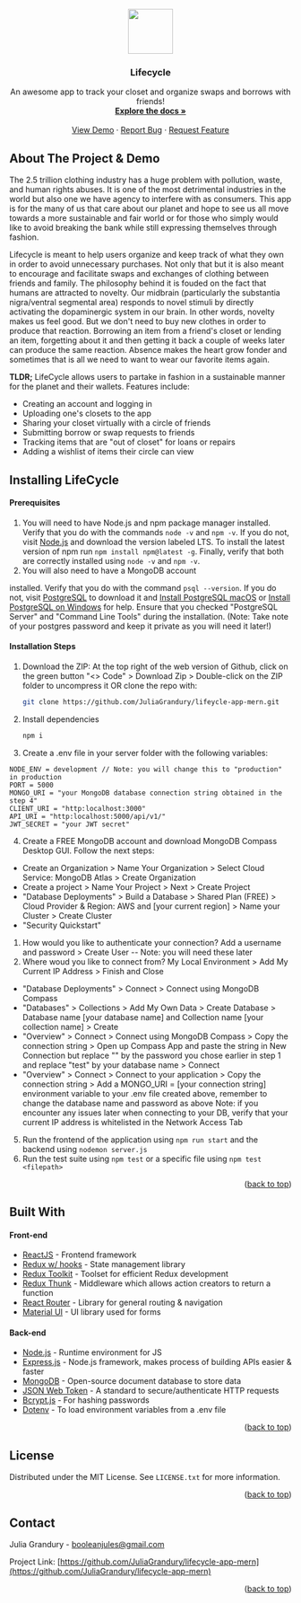 <!-- PROJECT LOGO -->
<br />
<div align="center">
  <a href="https://github.com/JuliaGrandury/lifecycle-app-mern">
    <img src="https://img.icons8.com/external-linector-flat-linector/64/000000/external-hang-clothes-personal-hygiene-linector-flat-linector.png" width="80" height="80"/>
  </a>
  <h3 align="center">Lifecycle</h3>
  <p align="center">
    An awesome app to track your closet and organize swaps and borrows with friends!
    <br />
    <a href="https://github.com/JuliaGrandury/lifecycle-app-mern"><strong>Explore the docs »</strong></a>
    <br />
    <br />
    <a href="https://github.com/JuliaGrandury/lifecycle-app-mern">View Demo</a>
    ·
    <a href="https://github.com/JuliaGrandury/lifecycle-app-mern/issues">Report Bug</a>
    ·
    <a href="https://github.com/JuliaGrandury/lifecycle-app-mern/issues">Request Feature</a>
  </p>
</div>



<!-- ABOUT THE PROJECT -->
## About The Project & Demo

The 2.5 trillion clothing industry has a huge problem with pollution, waste, and human rights abuses. It is one of the most detrimental industries in the world but also one we have agency to interfere with as consumers. This app is for the many of us that care about our planet and hope to see us all move towards a more sustainable and fair world or for those who simply would like to avoid breaking the bank while still expressing themselves through fashion.

Lifecycle is meant to help users organize and keep track of what they own in order to avoid unnecessary purchases. Not only that but it is also meant to encourage and facilitate swaps and exchanges of clothing between friends and family. The philosophy behind it is fouded on the fact that humans are attracted to novelty. Our midbrain (particularly the substantia nigra/ventral segmental area) responds to novel stimuli by directly activating the dopaminergic system in our brain. In other words, novelty makes us feel good. But we don't need to buy new clothes in order to produce that reaction. Borrowing an item from a friend's closet or lending an item, forgetting about it and then getting it back a couple of weeks later can produce the same reaction. Absence makes the heart grow fonder and sometimes that is all we need to want to wear our favorite items again. 

**TLDR;** LifeCycle allows users to partake in fashion in a sustainable manner for the planet and their wallets. Features include:
- Creating an account and logging in
- Uploading one's closets to the app
- Sharing your closet virtually with a circle of friends
- Submitting borrow or swap requests to friends
- Tracking items that are "out of closet" for loans or repairs
- Adding a wishlist of items their circle can view



## Installing LifeCycle

#### Prerequisites
1. You will need to have Node.js and npm package manager installed. Verify that you do with the commands `node -v` and `npm -v`.
If you do not, visit [Node.js](https://nodejs.org/en/) and download the version labeled LTS. To install the latest version of npm run `npm install npm@latest -g`. Finally, verify that both are correctly installed using `node -v` and `npm -v`.
2. You will also need to have a MongoDB account

 installed. Verify that you do with the command `psql --version`. If you do not, visit [PostgreSQL](https://www.postgresql.org/download/) to download it and [Install PostgreSQL macOS](https://www.postgresqltutorial.com/postgresql-getting-started/install-postgresql-macos/) or [Install PostgreSQL on Windows](https://www.postgresqltutorial.com/postgresql-getting-started/install-postgresql/) for help. Ensure that you checked "PostgreSQL Server" and "Command Line Tools" during the installation. (Note: Take note of your postgres password and keep it private as you will need it later!)

#### Installation Steps
1. Download the ZIP: At the top right of the web version of Github, click on the green button "<> Code" > Download Zip > Double-click on the ZIP folder to uncompress it OR clone the repo with:
   ```sh
   git clone https://github.com/JuliaGrandury/lifeycle-app-mern.git
   ```
2. Install dependencies
   ```sh
   npm i
   ```
3. Create a .env file in your server folder with the following variables:
  ```
  NODE_ENV = development // Note: you will change this to "production" in production
  PORT = 5000
  MONGO_URI = "your MongoDB database connection string obtained in the step 4"
  CLIENT_URI = "http:localhost:3000"
  API_URI = "http:localhost:5000/api/v1/"
  JWT_SECRET = "your JWT secret"
  ```
4. Create a FREE MongoDB account and download MongoDB Compass Desktop GUI. Follow the next steps: 
 - Create an Organization > Name Your Organization > Select Cloud Service: MongoDB Atlas > Create Organization
 - Create a project > Name Your Project > Next > Create Project
 - "Database Deployments" > Build a Database > Shared Plan (FREE) > Cloud Provider & Region: AWS and [your current region] > Name your Cluster > Create Cluster
 - "Security Quickstart"
  1) How would you like to authenticate your connection? Add a username and password > Create User -- Note: you will need these later
  2) Where woud you like to connect from? My Local Environment > Add My Current IP Address > Finish and Close
 - "Database Deployments" > Connect > Connect using MongoDB Compass
 - "Databases" > Collections > Add My Own Data > Create Database > Database name [your database name] and Collection name [your collection name] > Create
 - "Overview" > Connect > Connect using MongoDB Compass > Copy the connection string > Open up Compass App and paste the string in New Connection but replace "<password>" by the password you chose earlier in step 1 and replace "test" by your database name > Connect
 - "Overview" > Connect > Connect to your application > Copy the connection string > Add a MONGO_URI = [your connection string] environment variable to your .env file created above, remember to change the database name and password as above
Note: if you encounter any issues later when connecting to your DB, verify that your current IP address is whitelisted in the Network Access Tab
5. Run the frontend of the application using `npm run start` and the backend using `nodemon server.js`
6. Run the test suite using `npm test` or a specific file using `npm test <filepath>`

<p align="right">(<a href="#readme-top">back to top</a>)</p>


## Built With
#### Front-end
- [ReactJS](https://reactjs.org/) - Frontend framework
- [Redux w/ hooks](https://redux.js.org/) - State management library
- [Redux Toolkit](https://redux-toolkit.js.org/) - Toolset for efficient Redux development
- [Redux Thunk](https://github.com/reduxjs/redux-thunk) - Middleware which allows action creators to return a function
- [React Router](https://reactrouter.com/) - Library for general routing & navigation
- [Material UI](https://mui.com/core/) - UI library used for forms

#### Back-end
- [Node.js](https://nodejs.org/en/) - Runtime environment for JS
- [Express.js](https://expressjs.com/) - Node.js framework, makes process of building APIs easier & faster
- [MongoDB](https://www.mongodb.com/) - Open-source document database to store data
- [JSON Web Token](https://jwt.io/) - A standard to secure/authenticate HTTP requests
- [Bcrypt.js](https://www.npmjs.com/package/bcryptjs) - For hashing passwords
- [Dotenv](https://www.npmjs.com/package/dotenv) - To load environment variables from a .env file
<p align="right">(<a href="#readme-top">back to top</a>)</p>



## License
Distributed under the MIT License. See `LICENSE.txt` for more information.
<p align="right">(<a href="#readme-top">back to top</a>)</p>



## Contact
Julia Grandury - booleanjules@gmail.com

Project Link: [https://github.com/JuliaGrandury/lifecycle-app-mern](https://github.com/JuliaGrandury/lifecycle-app-mern)
<p align="right">(<a href="#readme-top">back to top</a>)</p>